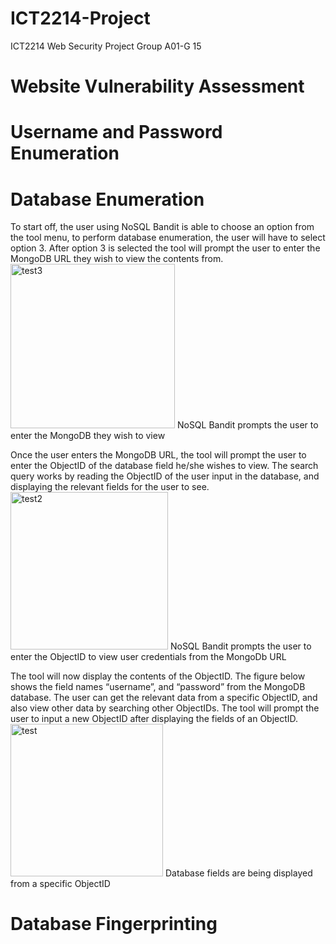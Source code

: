 # ICT2214-Project
ICT2214 Web Security Project Group A01-G 15

# Website Vulnerability Assessment

# Username and Password Enumeration

# Database Enumeration
To start off, the user using NoSQL Bandit is able to choose an option from the tool menu, to perform database enumeration, the user will have to select option 3.
After option 3 is selected the tool will prompt the user to enter the MongoDB URL they wish to view the contents from.
<img width="263" alt="test3" src="https://github.com/ESLunarPhoenix/ICT2214-Project/assets/121931429/46483784-2646-45de-bffd-a2d3bc7d9b39">
NoSQL Bandit prompts the user to enter the MongoDB they wish to view

Once the user enters the MongoDB URL, the tool will prompt the user to enter the ObjectID of the database field he/she wishes to view. The search query works by reading the ObjectID of the user input in the database, and displaying the relevant fields for the user to see.
<img width="252" alt="test2" src="https://github.com/ESLunarPhoenix/ICT2214-Project/assets/121931429/c598ed4e-9b57-4e08-98e2-5c35b8619db3">
NoSQL Bandit prompts the user to enter the ObjectID to view user credentials from the MongoDb URL

The tool will now display the contents of the ObjectID. The figure below shows the field names “username”, and “password” from the MongoDB database. The user can get the relevant data from a specific ObjectID, and also view other data by searching other ObjectIDs. The tool will prompt the user to input a new ObjectID after displaying the fields of an ObjectID. 
<img width="244" alt="test" src="https://github.com/ESLunarPhoenix/ICT2214-Project/assets/121931429/4757a7a7-5e2d-4d3b-9c60-6d7628709aca">
Database fields are being displayed from a specific ObjectID
# Database Fingerprinting






